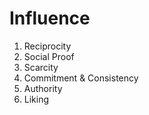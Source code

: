 
# Influence
1. Reciprocity
2. Social Proof
5. Scarcity
3. Commitment & Consistency
4. Authority
6. Liking
